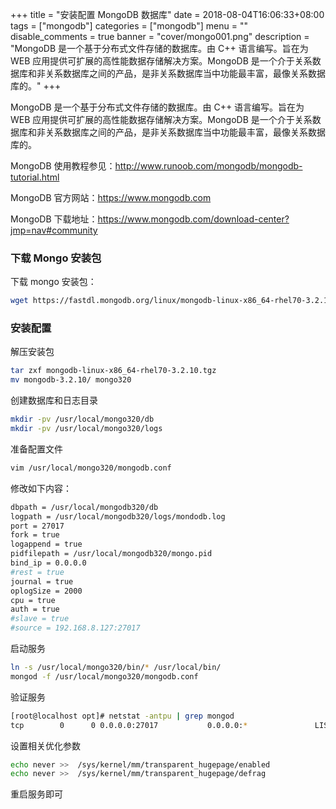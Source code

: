 +++
title = "安装配置 MongoDB 数据库"
date = 2018-08-04T16:06:33+08:00
tags = ["mongodb"]
categories = ["mongodb"]
menu = ""
disable_comments = true
banner = "cover/mongo001.png"
description = "MongoDB 是一个基于分布式文件存储的数据库。由 C++ 语言编写。旨在为 WEB 应用提供可扩展的高性能数据存储解决方案。MongoDB 是一个介于关系数据库和非关系数据库之间的产品，是非关系数据库当中功能最丰富，最像关系数据库的。"
+++

MongoDB 是一个基于分布式文件存储的数据库。由 C++ 语言编写。旨在为 WEB 应用提供可扩展的高性能数据存储解决方案。MongoDB 是一个介于关系数据库和非关系数据库之间的产品，是非关系数据库当中功能最丰富，最像关系数据库的。

MongoDB 使用教程参见：<http://www.runoob.com/mongodb/mongodb-tutorial.html>

MongoDB 官方网站：<https://www.mongodb.com>

MongoDB 下载地址：<https://www.mongodb.com/download-center?jmp=nav#community>



### 下载 Mongo 安装包

下载 mongo 安装包：

```bash
wget https://fastdl.mongodb.org/linux/mongodb-linux-x86_64-rhel70-3.2.10.tgz
```
### 安装配置
解压安装包

```bash
tar zxf mongodb-linux-x86_64-rhel70-3.2.10.tgz
mv mongodb-3.2.10/ mongo320
```
创建数据库和日志目录

```bash
mkdir -pv /usr/local/mongo320/db
mkdir -pv /usr/local/mongo320/logs
```
准备配置文件

```bash
vim /usr/local/mongo320/mongodb.conf
```
修改如下内容：

```bash
dbpath = /usr/local/mongodb320/db
logpath = /usr/local/mongodb320/logs/mondodb.log
port = 27017
fork = true
logappend = true
pidfilepath = /usr/local/mongodb320/mongo.pid
bind_ip = 0.0.0.0
#rest = true
journal = true
oplogSize = 2000
cpu = true
auth = true
#slave = true
#source = 192.168.8.127:27017
```
启动服务

```bash
ln -s /usr/local/mongo320/bin/* /usr/local/bin/
mongod -f /usr/local/mongo320/mongodb.conf
```
验证服务

```bash
[root@localhost opt]# netstat -antpu | grep mongod
tcp        0      0 0.0.0.0:27017           0.0.0.0:*               LISTEN      8853/mongod
```
设置相关优化参数

```bash
echo never >>  /sys/kernel/mm/transparent_hugepage/enabled
echo never >>  /sys/kernel/mm/transparent_hugepage/defrag
```
重启服务即可
